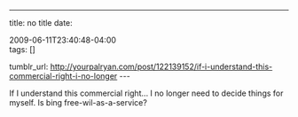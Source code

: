 ---
title: no title
date:

 2009-06-11T23:40:48-04:00  
tags:  []

tumblr_url:
http://yourpalryan.com/post/122139152/if-i-understand-this-commercial-right-i-no-longer
\-\--

If I understand this commercial right... I no longer need to decide
things for myself. Is bing free-wil-as-a-service?
